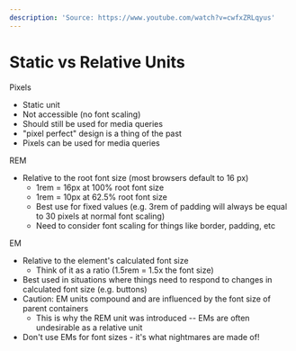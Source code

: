 ```yaml
---
description: 'Source: https://www.youtube.com/watch?v=cwfxZRLqyus'
---
```


# Static vs Relative Units

Pixels

* Static unit
* Not accessible (no font scaling)
* Should still be used for media queries
* "pixel perfect" design is a thing of the past
* Pixels can be used for media queries

REM

* Relative to the root font size (most browsers default to 16 px)
  * 1rem = 16px at 100% root font size
  * 1rem = 10px at 62.5% root font size
  * Best use for fixed values (e.g. 3rem of padding will always be equal to 30 pixels at normal font scaling)
  * Need to consider font scaling for things like border, padding, etc

EM

* Relative to the element's calculated font size
  * Think of it as a ratio (1.5rem = 1.5x the font size)
* Best used in situations where things need to respond to changes in calculated font size (e.g. buttons)
* Caution: EM units compound and are influenced by the font size of parent containers
  * This is why the REM unit was introduced -- EMs are often undesirable as a relative unit
* Don't use EMs for font sizes - it's what nightmares are made of!
